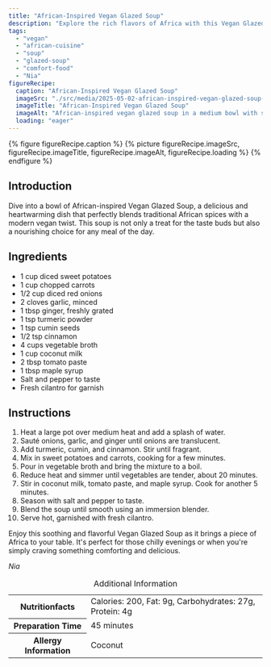 ```yaml
---
title: "African-Inspired Vegan Glazed Soup"
description: "Explore the rich flavors of Africa with this Vegan Glazed Soup, combining traditional spices and vegan ingredients for a comforting meal."
tags:
  - "vegan"
  - "african-cuisine"
  - "soup"
  - "glazed-soup"
  - "comfort-food"
  - "Nia"
figureRecipe: 
  caption: "African-Inspired Vegan Glazed Soup"
  imageSrc: "./src/media/2025-05-02-african-inspired-vegan-glazed-soup-5705.png"
  imageTitle: "African-Inspired Vegan Glazed Soup"
  imageAlt: "African-inspired vegan glazed soup in a medium bowl with steam, orange from sweet potatoes and carrots, garnished with fresh cilantro on a simple table."
  loading: "eager"
---
```


{% figure figureRecipe.caption %}
{% picture figureRecipe.imageSrc, figureRecipe.imageTitle, figureRecipe.imageAlt, figureRecipe.loading %}
{% endfigure %}

## Introduction

Dive into a bowl of African-inspired Vegan Glazed Soup, a delicious and heartwarming dish that perfectly blends traditional African spices with a modern vegan twist. This soup is not only a treat for the taste buds but also a nourishing choice for any meal of the day.

## Ingredients

- 1 cup diced sweet potatoes
- 1 cup chopped carrots
- 1/2 cup diced red onions
- 2 cloves garlic, minced
- 1 tbsp ginger, freshly grated
- 1 tsp turmeric powder
- 1 tsp cumin seeds
- 1/2 tsp cinnamon
- 4 cups vegetable broth
- 1 cup coconut milk
- 2 tbsp tomato paste
- 1 tbsp maple syrup
- Salt and pepper to taste
- Fresh cilantro for garnish

## Instructions

1. Heat a large pot over medium heat and add a splash of water.
2. Sauté onions, garlic, and ginger until onions are translucent.
3. Add turmeric, cumin, and cinnamon. Stir until fragrant.
4. Mix in sweet potatoes and carrots, cooking for a few minutes.
5. Pour in vegetable broth and bring the mixture to a boil.
6. Reduce heat and simmer until vegetables are tender, about 20 minutes.
7. Stir in coconut milk, tomato paste, and maple syrup. Cook for another 5 minutes.
8. Season with salt and pepper to taste.
9. Blend the soup until smooth using an immersion blender.
10. Serve hot, garnished with fresh cilantro.

Enjoy this soothing and flavorful Vegan Glazed Soup as it brings a piece of Africa to your table. It's perfect for those chilly evenings or when you're simply craving something comforting and delicious.

*Nia*

<table><caption class='sr-only'>Additional Information</caption><tr><th>Nutritionfacts</th><td>Calories: 200, Fat: 9g, Carbohydrates: 27g, Protein: 4g&nbsp;</td></tr><tr><th>Preparation Time</th><td>45 minutes&nbsp;</td></tr><tr><th>Allergy Information</th><td>Coconut&nbsp;</td></tr></table>


